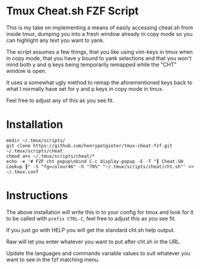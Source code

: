 # Tmux Cheat.sh FZF Script

This is my take on implementing a means of easily accessing cheat.sh from
inside tmux, dumping you into a fresh window already in copy mode so you can
highlight any text you want to yank.

The script assumes a few things, that you like using vim-keys in tmux when in
copy mode, that you have y bound to yank selections and that you won't mind
both y and q keys being temporarily remapped while the "CHT" window is open.

It uses a somewhat ugly method to remap the aforementioned keys back to what I
normally have set for y and p keys in copy mode in tmux.

Feel free to adjust any of this as you see fit.

# Installation

```
mkdir ~/.tmux/scripts/
git clone https://github.com/henrypotgieter/tmux-cheat-fzf.git ~/.tmux/scripts/cheat
chmod a+x ~/.tmux/scripts/cheat/*
echo -e '# FZF cht popup\nbind C-c display-popup -E -T "┨ Cheat.SH Lookup ┠" -S "fg=colour46" -h "70%" "~/.tmux/scripts/cheat/cht.sh"' >> ~/.tmux.conf
```

# Instructions

The above installation will write this in to your config for tmux and look for
it to be called with ```prefix CTRL-C```, feel free to adjust this as you see
fit.

If you just go with HELP you will get the standard cht.sh help output.

Raw will let you enter whatever you want to put after cht.sh in the URL.

Update the languages and commands variable values to suit whatever you want to
see in the fzf matching menu.


